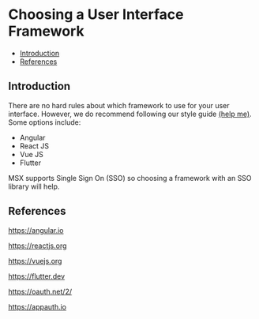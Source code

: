 # Choosing a User Interface Framework
* [Introduction](#introduction)
* [References](#references)

## Introduction
There are no hard rules about which framework to use for your user interface. However, we do recommend following our style guide [(help me)](../reference/user-interface-style-guide.md). Some options include:
* Angular
* React JS
* Vue JS
* Flutter

MSX supports Single Sign On (SSO) so choosing a framework with an SSO library will help.

## References
https://angular.io

https://reactjs.org

https://vuejs.org

https://flutter.dev

https://oauth.net/2/

https://appauth.io
